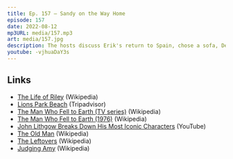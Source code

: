 ```yaml
---
title: Ep. 157 – Sandy on the Way Home
episode: 157
date: 2022-08-12
mp3URL: media/157.mp3
art: media/157.jpg
description: The hosts discuss Erik's return to Spain, chose a sofa, Dennis went to the beach, The Man Who Fell To Earth, both the 2022 tv series and the 1976 film, Dennis is glazing his windows, the season finale of The Old Man, and Dennis is gonna paint a fence.
youtube: -vjhuaDaY3s
---
```


## Links

- [The Life of Riley](https://en.wikipedia.org/wiki/The_Life_of_Riley) (Wikipedia)
- [Lions Park Beach](https://www.tripadvisor.com/Attraction_Review-g42673-d10807710-Reviews-Lions_Park_Beach-Saint_Joseph_Berrien_County_Michigan.html) (Tripadvisor)
- [The Man Who Fell to Earth (TV series)](<https://en.wikipedia.org/wiki/The_Man_Who_Fell_to_Earth_(TV_series)>) (Wikipedia)
- [The Man Who Fell to Earth (1976)](https://en.wikipedia.org/wiki/The_Man_Who_Fell_to_Earth) (Wikipedia)
- [John Lithgow Breaks Down His Most Iconic Characters](https://www.youtube.com/watch?v=xI44Aeol9j0) (YouTube)
- [The Old Man](<https://en.wikipedia.org/wiki/The_Old_Man_(TV_series)>) (Wikipedia)
- [The Leftovers](<https://en.wikipedia.org/wiki/The_Leftovers_(TV_series)>) (Wikipedia)
- [Judging Amy](https://en.wikipedia.org/wiki/Judging_Amy) (Wikipedia)
